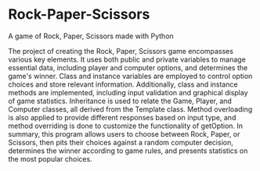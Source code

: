 # Rock-Paper-Scissors
A game of Rock, Paper, Scissors made with Python

The project of creating the Rock, Paper, Scissors game encompasses various key elements. It uses both public and private variables to manage essential data, including player and computer options, and determines the game's winner. Class and instance variables are employed to control option choices and store relevant information. Additionally, class and instance methods are implemented, including input validation and graphical display of game statistics. Inheritance is used to relate the Game, Player, and Computer classes, all derived from the Template class. Method overloading is also applied to provide different responses based on input type, and method overriding is done to customize the functionality of getOption. In summary, this program allows users to choose between Rock, Paper, or Scissors, then pits their choices against a random computer decision, determines the winner according to game rules, and presents statistics on the most popular choices.

